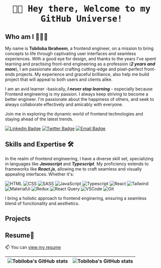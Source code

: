 <h1 align="center">
        <samp>
                <b>👋🏽 Hey there, Welcome to my GitHub Universe!</b>
        </samp>
</h1>

## Who am I 👨🏽‍💻

My name is <b>Tobiloba Ibraheem</b>, a frontend engineer, on a mission to bring concepts to life through captivating user interfaces and seamless experiences. With a good eye for design, and thanks to the years I’ve spent learning and practising front-end engineering as a profession (***2 years and more***), I am passionate about crafting cutting-edge and pixel-perfect front-ends projects. My experience and graceful brilliance, also help me build project that will appeal to both users and clients alike.

I am an avid learner -basically, ***I never stop learning*** - especially because Frontend engineering is my passion. I always keep striving to become a better engineer. I'm passionate about the happiness of others, and seek to always collaborate effectively and amicably with everyone.

Join me in exploring the dynamic world of frontend technologies and staying ahead of the latest trends.

[![Linkedin Badge](https://img.shields.io/badge/-Tobiloba_Ibraheem-blue?style=for-the-badge&logo=Linkedin&logoColor=white&link=https://www.linkedin.com/in/tobiloba-ibraheem/)](https://www.linkedin.com/in/tobiloba-ibraheem/) [![Twitter Badge](https://img.shields.io/badge/-@Im_Tobilobah-1ca0f1?style=for-the-badge&logo=twitter&logoColor=white&link=https://twitter.com/Im_Tobilobah)](https://twitter.com/Im_Tobilobah) [![Email Badge](https://img.shields.io/badge/-Email-green?style=for-the-badge&logo=gmail&logoColor=white&link=mailto:ibraheemtobiloba15@gmail.com)](mailto:ibraheemtobiloba15@gmail.com)

## Skills and Expertise 🛠️


In the realm of frontend engineering, I have a diverse skill set, specializing in languages like ***Javascript*** and ***Typescript***. My proficiency extends to frameworks like ***React.js***, allowing me to craft seamless and visually appealing interfaces. Whether it's:


 ![<link>HTML</link>](https://img.shields.io/badge/-HTML5-E34F26?logo=html5&logoColor=white&style=for-the-badge)
 ![<link>CSS</link>](https://img.shields.io/badge/-CSS3-1572B6?logo=css3&logoColor=white&style=for-the-badge)
 ![<link>SASS</link>](https://img.shields.io/badge/-SASS-CC6699?logo=sass&logoColor=white&style=for-the-badge)
 ![<link>JavaScript</link>](https://img.shields.io/badge/-JavaScript-F7DF1E?logo=javascript&logoColor=white&style=for-the-badge)
 ![Typescript](https://img.shields.io/badge/Typescript-007acc?style=for-the-badge&labelColor=black&logo=typescript&logoColor=007acc)
 ![React](https://img.shields.io/badge/-React-61DBFB?style=for-the-badge&labelColor=black&logo=react&logoColor=white)
 ![Tailwind](https://img.shields.io/badge/Tailwind_CSS-092749?style=for-the-badge&logo=tailwindcss&logoColor=white&labelColor=000000)
 ![MaterialUi](https://img.shields.io/badge/MaterialUI-0170FE?style=for-the-badge&logo=antdesign&logoColor=white)
 ![<link>Redux</link>](https://img.shields.io/badge/-Redux-764ABC?logo=redux&logoColor=white&style=for-the-badge)
![React Query](https://img.shields.io/badge/-React_Query-FF4154?style=for-the-badge&logo=react%20query&logoColor=white)
![VSCode](https://img.shields.io/badge/Visual_Studio-0078d7?style=for-the-badge&logo=visual%20studio&logoColor=white)
![Git](https://img.shields.io/badge/Git-F05032?style=for-the-badge&logo=git&logoColor=white)


I bring a holistic approach to frontend enginering, ensuring a seamless blend of functionality and aesthetics.

## Projects

## Resume💼

📫 You can [view my resume](https://tobiloba-ibraheem.netlify.app/)



| <img align="center" src="https://github-readme-stats.vercel.app/api?username=Tech-sensei&show_icons=true&include_all_commits=true&hide_border=true" alt="Tobiloba's GitHub stats" /> | <img align="center" src="https://github-readme-stats.vercel.app/api/top-langs/?username=Tech-sensei&langs_count=8&layout=compact&hide_border=true" alt="Tobiloba's GitHub stats" /> |
| ------------- | ------------- |
